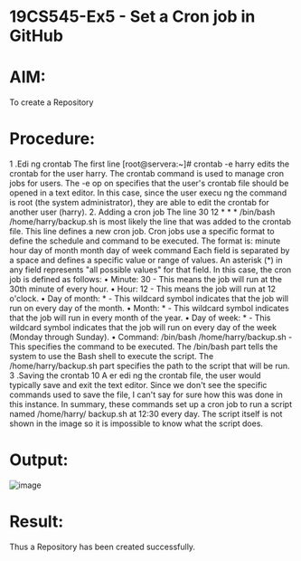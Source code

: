 # 19CS545-Ex5 - Set a Cron job in GitHub

# AIM:
To create a Repository

# Procedure:
1 .Edi ng crontab The first line [root@servera:~]# crontab -e harry edits the crontab for the user harry. The crontab command is used to manage cron jobs for users. The -e op on specifies that the user's crontab file should be opened in a text editor. In this case, since the user execu ng the command is root (the system administrator), they are able to edit the crontab for another user (harry).
2. Adding a cron job The line 30 12 * * * /bin/bash /home/harry/backup.sh is most likely the line that was added to the crontab file. This line defines a new cron job. Cron jobs use a specific format to define the schedule and command to be executed. The format is: minute hour day of month month day of week command Each field is separated by a space and defines a specific value or range of values. An asterisk (*) in any field represents "all possible values" for that field. In this case, the cron job is defined as follows: • Minute: 30 - This means the job will run at the 30th minute of every hour. • Hour: 12 - This means the job will run at 12 o'clock. • Day of month: * - This wildcard symbol indicates that the job will run on every day of the month. • Month: * - This wildcard symbol indicates that the job will run in every month of the year. • Day of week: * - This wildcard symbol indicates that the job will run on every day of the week (Monday through Sunday). • Command: /bin/bash /home/harry/backup.sh - This specifies the command to be executed. The /bin/bash part tells the system to use the Bash shell to execute the script. The /home/harry/backup.sh part specifies the path to the script that will be run.
3 .Saving the crontab 10 A er edi ng the crontab file, the user would typically save and exit the text editor. Since we don't see the specific commands used to save the file, I can't say for sure how this was done in this instance. In summary, these commands set up a cron job to run a script named /home/harry/ backup.sh at 12:30 every day. The script itself is not shown in the image so it is impossible to know what the script does.

# Output:
![image](https://github.com/user-attachments/assets/8472fa06-732a-4fcc-947d-534ed6c413a7)

# Result:

Thus a Repository has been created successfully.
